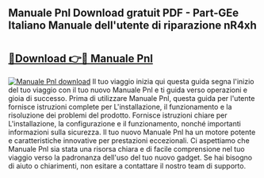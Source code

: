 ## Manuale Pnl Download gratuit PDF - Part-GEe Italiano Manuale dell'utente di riparazione nR4xh

# <h2><a href="http://dfeuc3.blite.top/?on=Manuale+Pnl">🔗Download 👉🔴 Manuale Pnl</a></h2>

[![Manuale Pnl download](https://i.imgur.com/lujVjoI.png)](http://dfeuc3.blite.top/?on=Manuale+Pnl)
Il tuo viaggio inizia qui questa guida segna l'inizio del tuo viaggio con il tuo nuovo Manuale Pnl e ti guida verso operazioni e gioia di successo. Prima di utilizzare Manuale Pnl, questa guida per l'utente fornisce istruzioni complete per L'installazione, il funzionamento e la risoluzione dei problemi del prodotto. Fornisce istruzioni chiare per L'installazione, la configurazione e il funzionamento, nonché importanti informazioni sulla sicurezza. Il tuo nuovo Manuale Pnl ha un motore potente e caratteristiche innovative per prestazioni eccezionali. Ci aspettiamo che Manuale Pnl sia stata una risorsa chiara e di facile comprensione nel tuo viaggio verso la padronanza dell'uso del tuo nuovo gadget. Se hai bisogno di aiuto o chiarimenti, non esitare a contattare il nostro team di supporto.
